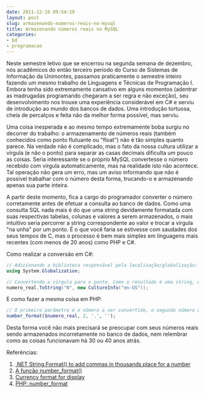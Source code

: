 ```yaml
---
date: 2011-12-16 09:54:19
layout: post
slug: armazenando-numeros-reais-no-mysql
title: Armazenando números reais no MySQL
categories:
- bd
- programacao
---
```


Neste semestre letivo que se encerrou na segunda semana de dezembro, nós acadêmicos do então terceiro período do Curso de Sistemas de Informação da Unimontes, passamos praticamente o semestre inteiro fazendo um mesmo trabalho de Linguagens e Técnicas de Programação I. Embora tenha sido extremamente cansativo em alguns momentos (adentrar as madrugadas programando chegaram a ser regra e não exceção), seu desenvolvimento nos trouxe uma experiência considerável em C# e serviu de introdução ao mundo dos bancos de dados. Uma introdução tortuosa, cheia de percalços e feita não da melhor forma possível, mas serviu.

Uma coisa inesperada e ao mesmo tempo extremamente boba surgiu no decorrer do trabalho: o armazenamento de números reais (também conhecidos como ponto flutuante ou "float") não é tão simples quanto parece. Na verdade não é complicado, mas o fato da nossa cultura utilizar a vírgula (e não o ponto) para separar as casas decimais dificulta um pouco as coisas. Seria interessante se o próprio MySQL convertesse o número recebido com vírgula automaticamente, mas na realidade isto não acontece. Tal operação não gera um erro, mas um aviso informando que não é possível trabalhar com o número desta forma, trucando-o e armazenando apenas sua parte inteira.

A partir deste momento, fica a cargo do programador converter o número corretamente antes de efetuar a consulta ao banco de dados. Como uma consulta SQL nada mais é do que uma string devidamente formatada com suas respectivas tabelas, colunas e valores a serem armazenados, o mais intuitivo seria percorrer a string correspondente ao valor e trocar a vírgula "na unha" por um ponto. É o que você faria se estivesse com saudades dos seus tempos de C, mas o processo é bem mais simples em linguagens mais recentes (com menos de 20 anos) como PHP e C#.

Como realizar a conversão em C#:

``` csharp
// Adicionando a biblioteca responsável pela localização/globalização:
using System.Globalization;

// Convertendo a vírgula para o ponto. Como o resultado é uma string, é interessante já utilizar a conversão na hora de formatar a query SQL. O "N" informa que queremos o resultado como um número (poderia ser "C" para converter para moeda, já com o cifrão, por exemplo). O segundo parâmetro diz que ele deve ser formatado na notação americana, onde se utiliza ponto como separador de casas decimais:
numero_real.ToString("N", new CultureInfo("en-US"));
```

E como fazer a mesma coisa em PHP:

``` php
// O primeiro parâmetro é o número a ser convertido, o segundo número de casas decimais, o terceiro o separador das casas decimais e o quarto o separador das casas de milhar (uma string vazia, no caso, já que não queremos nada além do ponto). O retorno também é uma string e não um número:
number_format($numero_real, 2, '.', '');
```

Desta forma você não mais precisará se preocupar com seus números reais sendo armazenados incorretamente no banco de dados, nem relembrar como as coisas funcionavam há 30 ou 40 anos atrás.

Referências:  
1. [.NET String.Format() to add commas in thousands place for a number](http://stackoverflow.com/questions/105770/net-string-format-to-add-commas-in-thousands-place-for-a-number)  
2. [A função number_format()](http://imasters.com.br/artigo/448/php/a_funcao_number_format/)  
3. [Currency format for display](http://stackoverflow.com/questions/4842332/currency-format-for-display)  
4. [PHP: number_format](http://www.php.net/manual/en/function.number-format.php)
